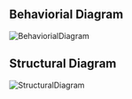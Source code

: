 ##  Behaviorial Diagram
                          
   ![BehaviorialDiagram](https://user-images.githubusercontent.com/101688566/164413294-5713a1bf-7659-4ad4-8092-939f3803cdbc.png)

##  Structural Diagram
   
   ![StructuralDiagram](https://user-images.githubusercontent.com/101688566/164413729-184dd0dd-7b15-4f5c-8ab8-206a65883af0.png)

